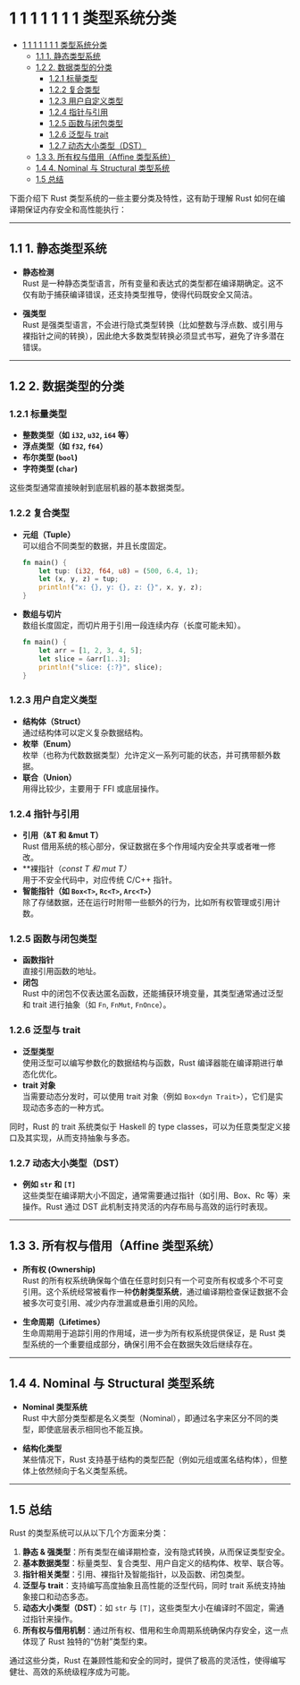 # 1 1 1 1 1 1 1 类型系统分类

<!-- TOC START -->
- [1 1 1 1 1 1 1 类型系统分类](#1-1-1-1-1-1-1-类型系统分类)
  - [1.1 1. 静态类型系统](#1-静态类型系统)
  - [1.2 2. 数据类型的分类](#2-数据类型的分类)
    - [1.2.1 标量类型](#标量类型)
    - [1.2.2 复合类型](#复合类型)
    - [1.2.3 用户自定义类型](#用户自定义类型)
    - [1.2.4 指针与引用](#指针与引用)
    - [1.2.5 函数与闭包类型](#函数与闭包类型)
    - [1.2.6 泛型与 trait](#泛型与-trait)
    - [1.2.7 动态大小类型（DST）](#动态大小类型（dst）)
  - [1.3 3. 所有权与借用（Affine 类型系统）](#3-所有权与借用（affine-类型系统）)
  - [1.4 4. Nominal 与 Structural 类型系统](#4-nominal-与-structural-类型系统)
  - [1.5 总结](#总结)
<!-- TOC END -->














下面介绍下 Rust 类型系统的一些主要分类及特性，这有助于理解 Rust 如何在编译期保证内存安全和高性能执行：

---

## 1.1 1. 静态类型系统

- **静态检测**  
  Rust 是一种静态类型语言，所有变量和表达式的类型都在编译期确定。这不仅有助于捕获编译错误，还支持类型推导，使得代码既安全又简洁。

- **强类型**  
  Rust 是强类型语言，不会进行隐式类型转换（比如整数与浮点数、或引用与裸指针之间的转换），因此绝大多数类型转换必须显式书写，避免了许多潜在错误。

---

## 1.2 2. 数据类型的分类

### 1.2.1 标量类型

- **整数类型（如 `i32`, `u32`, `i64` 等）**  
- **浮点类型（如 `f32`, `f64`）**  
- **布尔类型 (`bool`)**  
- **字符类型 (`char`)**

这些类型通常直接映射到底层机器的基本数据类型。

### 1.2.2 复合类型

- **元组（Tuple）**  
  可以组合不同类型的数据，并且长度固定。

  ```rust:src/example.rs
  fn main() {
      let tup: (i32, f64, u8) = (500, 6.4, 1);
      let (x, y, z) = tup;
      println!("x: {}, y: {}, z: {}", x, y, z);
  }
  ```

- **数组与切片**  
  数组长度固定，而切片用于引用一段连续内存（长度可能未知）。

  ```rust:src/example_array.rs
  fn main() {
      let arr = [1, 2, 3, 4, 5];
      let slice = &arr[1..3];
      println!("slice: {:?}", slice);
  }
  ```  

### 1.2.3 用户自定义类型

- **结构体（Struct）**  
  通过结构体可以定义复杂数据结构。
- **枚举（Enum）**  
  枚举（也称为代数数据类型）允许定义一系列可能的状态，并可携带额外数据。
- **联合（Union）**  
  用得比较少，主要用于 FFI 或底层操作。

### 1.2.4 指针与引用

- **引用（&T 和 &mut T）**  
  Rust 借用系统的核心部分，保证数据在多个作用域内安全共享或者唯一修改。
- **裸指针（*const T 和 *mut T）**  
  用于不安全代码中，对应传统 C/C++ 指针。
- **智能指针（如 `Box<T>`, `Rc<T>`, `Arc<T>`）**  
  除了存储数据，还在运行时附带一些额外的行为，比如所有权管理或引用计数。

### 1.2.5 函数与闭包类型

- **函数指针**  
  直接引用函数的地址。
- **闭包**  
  Rust 中的闭包不仅表达匿名函数，还能捕获环境变量，其类型通常通过泛型和 trait 进行抽象（如 `Fn`, `FnMut`, `FnOnce`）。

### 1.2.6 泛型与 trait

- **泛型类型**  
  使用泛型可以编写参数化的数据结构与函数，Rust 编译器能在编译期进行单态化优化。
- **trait 对象**  
  当需要动态分发时，可以使用 trait 对象（例如 `Box<dyn Trait>`），它们是实现动态多态的一种方式。
  
同时，Rust 的 trait 系统类似于 Haskell 的 type classes，可以为任意类型定义接口及其实现，从而支持抽象与多态。

### 1.2.7 动态大小类型（DST）

- **例如 `str` 和 `[T]`**  
  这些类型在编译期大小不固定，通常需要通过指针（如引用、Box、Rc 等）来操作。Rust 通过 DST 此机制支持灵活的内存布局与高效的运行时表现。

---

## 1.3 3. 所有权与借用（Affine 类型系统）

- **所有权 (Ownership)**  
  Rust 的所有权系统确保每个值在任意时刻只有一个可变所有权或多个不可变引用。这个系统经常被看作一种**仿射类型系统**，通过编译期检查保证数据不会被多次可变引用、减少内存泄漏或悬垂引用的风险。

- **生命周期（Lifetimes）**  
  生命周期用于追踪引用的作用域，进一步为所有权系统提供保证，是 Rust 类型系统的一个重要组成部分，确保引用不会在数据失效后继续存在。

---

## 1.4 4. Nominal 与 Structural 类型系统

- **Nominal 类型系统**  
  Rust 中大部分类型都是名义类型（Nominal），即通过名字来区分不同的类型，即使底层表示相同也不能互换。

- **结构化类型**  
  某些情况下，Rust 支持基于结构的类型匹配（例如元组或匿名结构体），但整体上依然倾向于名义类型系统。

---

## 1.5 总结

Rust 的类型系统可以从以下几个方面来分类：

1. **静态 & 强类型**：所有类型在编译期检查，没有隐式转换，从而保证类型安全。
2. **基本数据类型**：标量类型、复合类型、用户自定义的结构体、枚举、联合等。
3. **指针相关类型**：引用、裸指针及智能指针，以及函数、闭包类型。
4. **泛型与 trait**：支持编写高度抽象且高性能的泛型代码，同时 trait 系统支持抽象接口和动态多态。
5. **动态大小类型（DST）**：如 `str` 与 `[T]`，这些类型大小在编译时不固定，需通过指针来操作。
6. **所有权与借用机制**：通过所有权、借用和生命周期系统确保内存安全，这一点体现了 Rust 独特的“仿射”类型约束。

通过这些分类，Rust 在兼顾性能和安全的同时，提供了极高的灵活性，使得编写健壮、高效的系统级程序成为可能。
